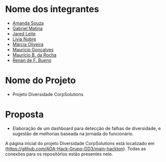 # Nome dos integrantes

- [Amanda Souza](https://www.linkedin.com/in/amanda-rs/)
- [Gabriel Matina](https://www.linkedin.com/in/gabrielmatina/)
- [Jared Leite](https://www.linkedin.com/in/jared-f-leite-a8351a78/)
- [Lívia Nobre](https://www.linkedin.com/in/livia-nobre472/)
- [Márcia Oliveira](https://www.linkedin.com/in/marciaoliveira/)
- [Maurício Gonçalves](https://www.linkedin.com/in/mauricio-goncalves/)
- [Maurício B. da Rocha](https://www.linkedin.com/in/mauriciobenjamin700/)
- [Renan de F. Bueno](https://www.linkedin.com/in/renandefraga/)

# Nome do Projeto
- Projeto Diversidade CorpSolutions
# Proposta 
- Elaboração de um dashboard para detecção de falhas de diversidade, e sugestão de melhorias baseada na jornada do funcionário.

A página inicial do projeto Diversidade CorpSolutions está localizado em (https://github.com/ADA-Hack-Grupo-DD3/main-hackton). Todas as conexões para os repositórios estão presentes nele.
